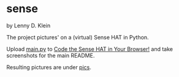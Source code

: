 # sense

by Lenny D. Klein

The project pictures' on a (virtual) Sense HAT in Python.

Upload [main.py](main.py) to [Code the Sense HAT in Your Browser!](https://trinket.io/sense-hat) and take screenshots for the main README.

Resulting pictures are under [pics](../picservice/pics/).
